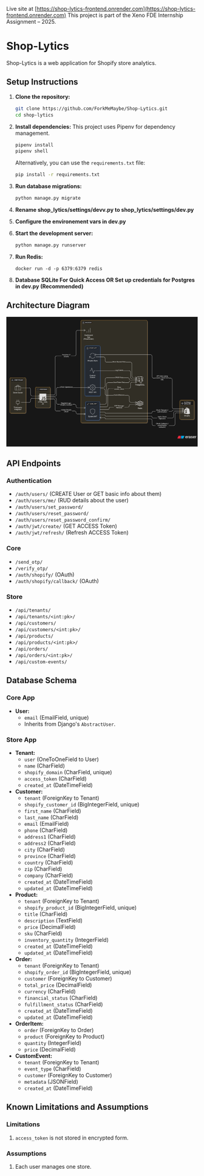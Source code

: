 Live site at [https://shop-lytics-frontend.onrender.com](https://shop-lytics-frontend.onrender.com)
This project is part of the Xeno FDE Internship Assignment – 2025.

# Shop-Lytics

Shop-Lytics is a web application for Shopify store analytics.

## Setup Instructions

1.  **Clone the repository:**
    ```bash
    git clone https://github.com/ForkMeMaybe/Shop-Lytics.git
    cd shop-lytics
    ```

2.  **Install dependencies:**
    This project uses Pipenv for dependency management.
    ```bash
    pipenv install
    pipenv shell
    ```
    Alternatively, you can use the `requirements.txt` file:
    ```bash
    pip install -r requirements.txt
    ```

3.  **Run database migrations:**
    ```bash
    python manage.py migrate
    ```
4. **Rename shop_lytics/settings/devv.py to shop_lytics/settings/dev.py**

5. **Configure the environement vars in dev.py**

6.  **Start the development server:**
    ```bash
    python manage.py runserver
    ```

7. **Run Redis:**
    ```
    docker run -d -p 6379:6379 redis
    ```

8. **Database SQLite For Quick Access OR Set up credentials for Postgres in dev.py (Recommended)**

## Architecture Diagram

![Architecture Diagram](architecture.png)

## API Endpoints

### Authentication

*   `/auth/users/` (CREATE User or GET basic info about them)
*   `/auth/users/me/` (RUD details about the user)
*   `/auth/users/set_password/`
*   `/auth/users/reset_password/`
*   `/auth/users/reset_password_confirm/`
*   `/auth/jwt/create/` (GET ACCESS Token)
*   `/auth/jwt/refresh/` (Refresh ACCESS Token)

### Core

*   `/send_otp/`
*   `/verify_otp/`
*   `/auth/shopify/` (OAuth)
*   `/auth/shopify/callback/` (OAuth)

### Store

*   `/api/tenants/`
*   `/api/tenants/<int:pk>/`
*   `/api/customers/`
*   `/api/customers/<int:pk>/`
*   `/api/products/`
*   `/api/products/<int:pk>/`
*   `/api/orders/`
*   `/api/orders/<int:pk>/`
*   `/api/custom-events/`

## Database Schema

### Core App

*   **User:**
    *   `email` (EmailField, unique)
    *   Inherits from Django's `AbstractUser`.

### Store App

*   **Tenant:**
    *   `user` (OneToOneField to User)
    *   `name` (CharField)
    *   `shopify_domain` (CharField, unique)
    *   `access_token` (CharField)
    *   `created_at` (DateTimeField)
*   **Customer:**
    *   `tenant` (ForeignKey to Tenant)
    *   `shopify_customer_id` (BigIntegerField, unique)
    *   `first_name` (CharField)
    *   `last_name` (CharField)
    *   `email` (EmailField)
    *   `phone` (CharField)
    *   `address1` (CharField)
    *   `address2` (CharField)
    *   `city` (CharField)
    *   `province` (CharField)
    *   `country` (CharField)
    *   `zip` (CharField)
    *   `company` (CharField)
    *   `created_at` (DateTimeField)
    *   `updated_at` (DateTimeField)
*   **Product:**
    *   `tenant` (ForeignKey to Tenant)
    *   `shopify_product_id` (BigIntegerField, unique)
    *   `title` (CharField)
    *   `description` (TextField)
    *   `price` (DecimalField)
    *   `sku` (CharField)
    *   `inventory_quantity` (IntegerField)
    *   `created_at` (DateTimeField)
    *   `updated_at` (DateTimeField)
*   **Order:**
    *   `tenant` (ForeignKey to Tenant)
    *   `shopify_order_id` (BigIntegerField, unique)
    *   `customer` (ForeignKey to Customer)
    *   `total_price` (DecimalField)
    *   `currency` (CharField)
    *   `financial_status` (CharField)
    *   `fulfillment_status` (CharField)
    *   `created_at` (DateTimeField)
    *   `updated_at` (DateTimeField)
*   **OrderItem:**
    *   `order` (ForeignKey to Order)
    *   `product` (ForeignKey to Product)
    *   `quantity` (IntegerField)
    *   `price` (DecimalField)
*   **CustomEvent:**
    *   `tenant` (ForeignKey to Tenant)
    *   `event_type` (CharField)
    *   `customer` (ForeignKey to Customer)
    *   `metadata` (JSONField)
    *   `created_at` (DateTimeField)

## Known Limitations and Assumptions

### Limitations

1.  `access_token` is not stored in encrypted form.

### Assumptions

1.  Each user manages one store.
